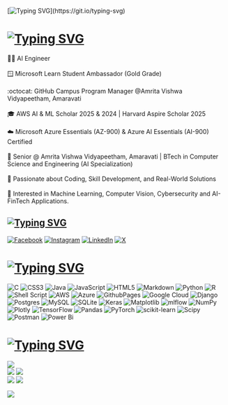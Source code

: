 [![Typing SVG](https://readme-typing-svg.demolab.com?font=Aptos&weight=300&size=30&duration=1&pause=1000000&color=37C0C9&center=false&vCenter=true&random=true&width=435&lines=Hi%2C+this+is+Saksh!)](https://git.io/typing-svg)

# [![Typing SVG](https://readme-typing-svg.demolab.com?font=Aptos&weight=300&size=30&duration=1&pause=1000000&color=FFFFFF&center=false&repeat=true&random=true&width=435&lines=%F0%9F%92%AB+About+me%3A)](https://git.io/typing-svg)

👩‍💻 AI Engineer <br><br>
🪟 Microsoft Learn Student Ambassador (Gold Grade)<br><br>
:octocat: GitHub Campus Program Manager @Amrita Vishwa Vidyapeetham, Amaravati <br><br>
🎓 AWS AI & ML Scholar 2025 & 2024 | Harvard Aspire Scholar 2025 <br><br>
☁️ Microsoft Azure Essentials (AZ-900) & Azure AI Essentials (AI-900) Certified <br><br>
🏫 Senior @ Amrita Vishwa Vidyapeetham, Amaravati | BTech in Computer Science and Engineering (AI Specialization)<br><br>
🎯 Passionate about Coding, Skill Development, and Real-World Solutions<br><br>
🧠 Interested in Machine Learning, Computer Vision, Cybersecurity and AI-FinTech Applications.


## [![Typing SVG](https://readme-typing-svg.demolab.com?font=Aptos&weight=300&size=30&duration=1000&pause=10000&color=FFFFFF&center=false&repeat=true&random=true&width=435&lines=%F0%9F%8C%90+Socials%3A)](https://git.io/typing-svg)
[![Facebook](https://img.shields.io/badge/Facebook-%231877F2.svg?logo=Facebook&logoColor=white)](https://facebook.com/PolymathSaksh) [![Instagram](https://img.shields.io/badge/Instagram-%23E4405F.svg?logo=Instagram&logoColor=white)](https://instagram.com/polymath_saksh) [![LinkedIn](https://img.shields.io/badge/LinkedIn-%230077B5.svg?logo=linkedin&logoColor=white)](https://linkedin.com/in/sakshamkr1) [![X](https://img.shields.io/badge/X-black.svg?logo=X&logoColor=white)](https://x.com/sakshamkr1) 

# [![Typing SVG](https://readme-typing-svg.demolab.com?font=Aptos&weight=300&size=30&duration=1000&pause=1000000&color=FFFFFF&center=false&repeat=true&random=true&width=435&lines=%F0%9F%92%BB+Tech+Stack%3A)](https://git.io/typing-svg)

![C](https://img.shields.io/badge/c-%2300599C.svg?style=for-the-badge&logo=c&logoColor=white) ![CSS3](https://img.shields.io/badge/css3-%231572B6.svg?style=for-the-badge&logo=css3&logoColor=white) ![Java](https://img.shields.io/badge/java-%23ED8B00.svg?style=for-the-badge&logo=openjdk&logoColor=white) ![JavaScript](https://img.shields.io/badge/javascript-%23323330.svg?style=for-the-badge&logo=javascript&logoColor=%23F7DF1E) ![HTML5](https://img.shields.io/badge/html5-%23E34F26.svg?style=for-the-badge&logo=html5&logoColor=white) ![Markdown](https://img.shields.io/badge/markdown-%23000000.svg?style=for-the-badge&logo=markdown&logoColor=white) ![Python](https://img.shields.io/badge/python-3670A0?style=for-the-badge&logo=python&logoColor=ffdd54) ![R](https://img.shields.io/badge/r-%23276DC3.svg?style=for-the-badge&logo=r&logoColor=white) ![Shell Script](https://img.shields.io/badge/shell_script-%23121011.svg?style=for-the-badge&logo=gnu-bash&logoColor=white) ![AWS](https://img.shields.io/badge/AWS-%23FF9900.svg?style=for-the-badge&logo=amazon-aws&logoColor=white) ![Azure](https://img.shields.io/badge/azure-%230072C6.svg?style=for-the-badge&logo=microsoftazure&logoColor=white) ![GithubPages](https://img.shields.io/badge/github%20pages-121013?style=for-the-badge&logo=github&logoColor=white) ![Google Cloud](https://img.shields.io/badge/GoogleCloud-%234285F4.svg?style=for-the-badge&logo=google-cloud&logoColor=white) ![Django](https://img.shields.io/badge/django-%23092E20.svg?style=for-the-badge&logo=django&logoColor=white) ![Postgres](https://img.shields.io/badge/postgres-%23316192.svg?style=for-the-badge&logo=postgresql&logoColor=white) ![MySQL](https://img.shields.io/badge/mysql-%2300000f.svg?style=for-the-badge&logo=mysql&logoColor=white) ![SQLite](https://img.shields.io/badge/sqlite-%2307405e.svg?style=for-the-badge&logo=sqlite&logoColor=white)  ![Keras](https://img.shields.io/badge/Keras-%23D00000.svg?style=for-the-badge&logo=Keras&logoColor=white) ![Matplotlib](https://img.shields.io/badge/Matplotlib-%23ffffff.svg?style=for-the-badge&logo=Matplotlib&logoColor=black) ![mlflow](https://img.shields.io/badge/mlflow-%23d9ead3.svg?style=for-the-badge&logo=numpy&logoColor=blue) ![NumPy](https://img.shields.io/badge/numpy-%23013243.svg?style=for-the-badge&logo=numpy&logoColor=white) ![Plotly](https://img.shields.io/badge/Plotly-%233F4F75.svg?style=for-the-badge&logo=plotly&logoColor=white) ![TensorFlow](https://img.shields.io/badge/TensorFlow-%23FF6F00.svg?style=for-the-badge&logo=TensorFlow&logoColor=white) ![Pandas](https://img.shields.io/badge/pandas-%23150458.svg?style=for-the-badge&logo=pandas&logoColor=white) ![PyTorch](https://img.shields.io/badge/PyTorch-%23EE4C2C.svg?style=for-the-badge&logo=PyTorch&logoColor=white) ![scikit-learn](https://img.shields.io/badge/scikit--learn-%23F7931E.svg?style=for-the-badge&logo=scikit-learn&logoColor=white) ![Scipy](https://img.shields.io/badge/SciPy-%230C55A5.svg?style=for-the-badge&logo=scipy&logoColor=%white) ![Postman](https://img.shields.io/badge/Postman-FF6C37?style=for-the-badge&logo=postman&logoColor=white) ![Power Bi](https://img.shields.io/badge/power_bi-F2C811?style=for-the-badge&logo=powerbi&logoColor=black)

# [![Typing SVG](https://readme-typing-svg.demolab.com?font=Aptos&weight=300&size=30&duration=1000&pause=1000000&color=FFFFFF&repeat=true&random=true&width=435&lines=%F0%9F%93%8A+GitHub+Stats%3A)](https://git.io/typing-svg)
![](http://github-profile-summary-cards.vercel.app/api/cards/profile-details?username=polymath-saksh&theme=github_dark)<br/>
![](http://github-profile-summary-cards.vercel.app/api/cards/repos-per-language?username=polymath-saksh&theme=github_dark)
![](http://github-profile-summary-cards.vercel.app/api/cards/most-commit-language?username=polymath-saksh&theme=github_dark)<br/>
![](http://github-profile-summary-cards.vercel.app/api/cards/stats?username=polymath-saksh&theme=github_dark)
![](http://github-profile-summary-cards.vercel.app/api/cards/productive-time?username=polymath-saksh&theme=github_dark&utcOffset=5.30)

[![](https://visitcount.itsvg.in/api?id=Polymath-Saksh&icon=1&color=8)](https://visitcount.itsvg.in)

<!-- Proudly created with GPRM ( https://gprm.itsvg.in ) -->
